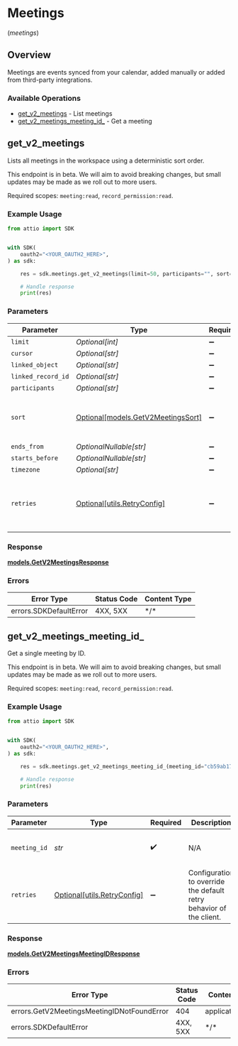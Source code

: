 # Meetings
(*meetings*)

## Overview

Meetings are events synced from your calendar, added manually or added from third-party integrations.

### Available Operations

* [get_v2_meetings](#get_v2_meetings) - List meetings
* [get_v2_meetings_meeting_id_](#get_v2_meetings_meeting_id_) - Get a meeting

## get_v2_meetings

Lists all meetings in the workspace using a deterministic sort order.

This endpoint is in beta. We will aim to avoid breaking changes, but small updates may be made as we roll out to more users.

Required scopes: `meeting:read`, `record_permission:read`.

### Example Usage

<!-- UsageSnippet language="python" operationID="get_/v2/meetings" method="get" path="/v2/meetings" -->
```python
from attio import SDK


with SDK(
    oauth2="<YOUR_OAUTH2_HERE>",
) as sdk:

    res = sdk.meetings.get_v2_meetings(limit=50, participants="", sort="start_asc", timezone="UTC")

    # Handle response
    print(res)

```

### Parameters

| Parameter                                                               | Type                                                                    | Required                                                                | Description                                                             | Example                                                                 |
| ----------------------------------------------------------------------- | ----------------------------------------------------------------------- | ----------------------------------------------------------------------- | ----------------------------------------------------------------------- | ----------------------------------------------------------------------- |
| `limit`                                                                 | *Optional[int]*                                                         | :heavy_minus_sign:                                                      | N/A                                                                     | 50                                                                      |
| `cursor`                                                                | *Optional[str]*                                                         | :heavy_minus_sign:                                                      | N/A                                                                     |                                                                         |
| `linked_object`                                                         | *Optional[str]*                                                         | :heavy_minus_sign:                                                      | N/A                                                                     |                                                                         |
| `linked_record_id`                                                      | *Optional[str]*                                                         | :heavy_minus_sign:                                                      | N/A                                                                     |                                                                         |
| `participants`                                                          | *Optional[str]*                                                         | :heavy_minus_sign:                                                      | N/A                                                                     |                                                                         |
| `sort`                                                                  | [Optional[models.GetV2MeetingsSort]](../../models/getv2meetingssort.md) | :heavy_minus_sign:                                                      | The order in which to sort the meetings. Defaults to start_asc.         |                                                                         |
| `ends_from`                                                             | *OptionalNullable[str]*                                                 | :heavy_minus_sign:                                                      | N/A                                                                     |                                                                         |
| `starts_before`                                                         | *OptionalNullable[str]*                                                 | :heavy_minus_sign:                                                      | N/A                                                                     |                                                                         |
| `timezone`                                                              | *Optional[str]*                                                         | :heavy_minus_sign:                                                      | N/A                                                                     |                                                                         |
| `retries`                                                               | [Optional[utils.RetryConfig]](../../models/utils/retryconfig.md)        | :heavy_minus_sign:                                                      | Configuration to override the default retry behavior of the client.     |                                                                         |

### Response

**[models.GetV2MeetingsResponse](../../models/getv2meetingsresponse.md)**

### Errors

| Error Type             | Status Code            | Content Type           |
| ---------------------- | ---------------------- | ---------------------- |
| errors.SDKDefaultError | 4XX, 5XX               | \*/\*                  |

## get_v2_meetings_meeting_id_

Get a single meeting by ID.

This endpoint is in beta. We will aim to avoid breaking changes, but small updates may be made as we roll out to more users.

Required scopes: `meeting:read`, `record_permission:read`.

### Example Usage

<!-- UsageSnippet language="python" operationID="get_/v2/meetings/{meeting_id}" method="get" path="/v2/meetings/{meeting_id}" -->
```python
from attio import SDK


with SDK(
    oauth2="<YOUR_OAUTH2_HERE>",
) as sdk:

    res = sdk.meetings.get_v2_meetings_meeting_id_(meeting_id="cb59ab17-ad15-460c-a126-0715617c0853")

    # Handle response
    print(res)

```

### Parameters

| Parameter                                                           | Type                                                                | Required                                                            | Description                                                         | Example                                                             |
| ------------------------------------------------------------------- | ------------------------------------------------------------------- | ------------------------------------------------------------------- | ------------------------------------------------------------------- | ------------------------------------------------------------------- |
| `meeting_id`                                                        | *str*                                                               | :heavy_check_mark:                                                  | N/A                                                                 | cb59ab17-ad15-460c-a126-0715617c0853                                |
| `retries`                                                           | [Optional[utils.RetryConfig]](../../models/utils/retryconfig.md)    | :heavy_minus_sign:                                                  | Configuration to override the default retry behavior of the client. |                                                                     |

### Response

**[models.GetV2MeetingsMeetingIDResponse](../../models/getv2meetingsmeetingidresponse.md)**

### Errors

| Error Type                                 | Status Code                                | Content Type                               |
| ------------------------------------------ | ------------------------------------------ | ------------------------------------------ |
| errors.GetV2MeetingsMeetingIDNotFoundError | 404                                        | application/json                           |
| errors.SDKDefaultError                     | 4XX, 5XX                                   | \*/\*                                      |